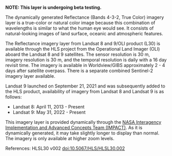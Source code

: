 **NOTE: This layer is undergoing beta testing.**

The dynamically generated Reflectance (Bands 4-3-2, True Color) imagery layer is a true-color or natural color image because this combination of wavelengths is similar to what the human eye would see. It consists of natural-looking images of land surface, oceanic and atmospheric features.

The Reflectance imagery layer from Landsat 8 and 9/OLI product (L30) is available through the HLS project from the Operational Land Imager (OLI) aboard the Landsat 8 and 9 satellites. The sensor resolution is 30 m, imagery resolution is 30 m, and the temporal resolution is daily with a 16 day revisit time. The imagery is available in Worldview/GIBS approximately 2 - 4 days after satellite overpass. There is a separate combined Sentinel-2 imagery layer available.

Landsat 9 launched on September 21, 2021 and was subsequently added to the HLS product, availability of imagery from Landsat 8 and Landsat 9 is as follows:
- Landsat 8: April 11, 2013 - Present
- Landsat 9: May 31, 2022 - Present

This imagery layer is provided dynamically through the [NASA Interagency Implementation and Advanced Concepts Team (IMPACT)](https://www.earthdata.nasa.gov/about/impact). As it is dynamically generated, it may take slightly longer to display than normal. The imagery is only available at higher zoom levels.

References: HLSL30 v002 [doi:10.5067/HLS/HLSL30.002](https://doi.org/10.5067/HLS/HLSL30.002)